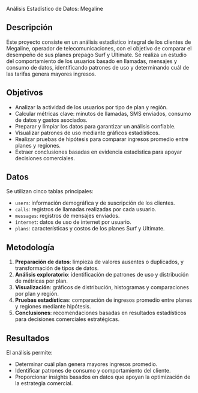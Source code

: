 Análisis Estadístico de Datos: Megaline

## Descripción
Este proyecto consiste en un análisis estadístico integral de los clientes de Megaline, operador de telecomunicaciones, con el objetivo de comparar el desempeño de sus planes prepago Surf y Ultimate. Se realiza un estudio del comportamiento de los usuarios basado en llamadas, mensajes y consumo de datos, identificando patrones de uso y determinando cuál de las tarifas genera mayores ingresos.

## Objetivos
- Analizar la actividad de los usuarios por tipo de plan y región.
- Calcular métricas clave: minutos de llamadas, SMS enviados, consumo de datos y gastos asociados.
- Preparar y limpiar los datos para garantizar un análisis confiable.
- Visualizar patrones de uso mediante gráficos estadísticos.
- Realizar pruebas de hipótesis para comparar ingresos promedio entre planes y regiones.
- Extraer conclusiones basadas en evidencia estadística para apoyar decisiones comerciales.

## Datos
Se utilizan cinco tablas principales:
- `users`: información demográfica y de suscripción de los clientes.
- `calls`: registros de llamadas realizadas por cada usuario.
- `messages`: registros de mensajes enviados.
- `internet`: datos de uso de internet por usuario.
- `plans`: características y costos de los planes Surf y Ultimate.

## Metodología
1. **Preparación de datos**: limpieza de valores ausentes o duplicados, y transformación de tipos de datos.
2. **Análisis exploratorio**: identificación de patrones de uso y distribución de métricas por plan.
3. **Visualización**: gráficos de distribución, histogramas y comparaciones por plan y región.
4. **Pruebas estadísticas**: comparación de ingresos promedio entre planes y regiones mediante hipótesis.
5. **Conclusiones**: recomendaciones basadas en resultados estadísticos para decisiones comerciales estratégicas.

## Resultados
El análisis permite:
- Determinar cuál plan genera mayores ingresos promedio.
- Identificar patrones de consumo y comportamiento del cliente.
- Proporcionar insights basados en datos que apoyan la optimización de la estrategia comercial.

